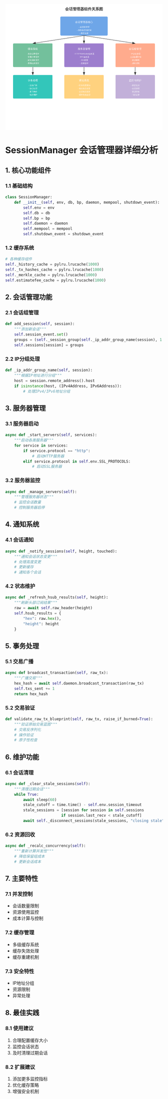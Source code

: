 ![session_manager](../img/session-manager-flow.png)

# SessionManager 会话管理器详细分析

## 1. 核心功能组件

### 1.1 基础结构
```python
class SessionManager:
    def __init__(self, env, db, bp, daemon, mempool, shutdown_event):
        self.env = env
        self.db = db
        self.bp = bp
        self.daemon = daemon
        self.mempool = mempool
        self.shutdown_event = shutdown_event
```

### 1.2 缓存系统
```python
# 各种缓存组件
self._history_cache = pylru.lrucache(1000)
self._tx_hashes_cache = pylru.lrucache(1000)
self._merkle_cache = pylru.lrucache(1000)
self.estimatefee_cache = pylru.lrucache(1000)
```

## 2. 会话管理功能

### 2.1 会话组管理
```python
def add_session(self, session):
    """添加新会话"""
    self.session_event.set()
    groups = (self._session_group(self._ip_addr_group_name(session), 1.0),)
    self.sessions[session] = groups
```

### 2.2 IP分组处理
```python
def _ip_addr_group_name(self, session):
    """根据IP地址进行分组"""
    host = session.remote_address().host
    if isinstance(host, (IPv4Address, IPv6Address)):
        # 处理IPv4/IPv6地址分组
```

## 3. 服务器管理

### 3.1 服务器启动
```python
async def _start_servers(self, services):
    """启动各类服务器"""
    for service in services:
        if service.protocol == "http":
            # 启动HTTP服务器
        elif service.protocol in self.env.SSL_PROTOCOLS:
            # 启动SSL服务器
```

### 3.2 服务器监控
```python
async def _manage_servers(self):
    """管理服务器状态"""
    # 监控会话数量
    # 控制服务器启停
```

## 4. 通知系统

### 4.1 会话通知
```python
async def _notify_sessions(self, height, touched):
    """通知会话状态变更"""
    # 处理高度变更
    # 更新缓存
    # 通知各个会话
```

### 4.2 状态维护
```python
async def _refresh_hsub_results(self, height):
    """刷新头部订阅结果"""
    raw = await self.raw_header(height)
    self.hsub_results = {
        "hex": raw.hex(),
        "height": height
    }
```

## 5. 事务处理

### 5.1 交易广播
```python
async def broadcast_transaction(self, raw_tx):
    """广播交易"""
    hex_hash = await self.daemon.broadcast_transaction(raw_tx)
    self.txs_sent += 1
    return hex_hash
```

### 5.2 交易验证
```python
def validate_raw_tx_blueprint(self, raw_tx, raise_if_burned=True):
    """验证原始交易蓝图"""
    # 交易反序列化
    # 操作验证
    # 原子性检查
```

## 6. 维护功能

### 6.1 会话清理
```python
async def _clear_stale_sessions(self):
    """清理过期会话"""
    while True:
        await sleep(60)
        stale_cutoff = time.time() - self.env.session_timeout
        stale_sessions = [session for session in self.sessions
                         if session.last_recv < stale_cutoff]
        await self._disconnect_sessions(stale_sessions, "closing stale")
```

### 6.2 资源回收
```python
async def _recalc_concurrency(self):
    """重新计算并发性"""
    # 降低保留组成本
    # 更新会话成本
```

## 7. 主要特性

### 7.1 并发控制
- 会话数量限制
- 资源使用监控
- 成本计算与控制

### 7.2 缓存管理
- 多级缓存系统
- 缓存失效处理
- 缓存重建机制

### 7.3 安全特性
- IP地址分组
- 资源限制
- 异常处理

## 8. 最佳实践

### 8.1 使用建议
1. 合理配置缓存大小
2. 监控会话状态
3. 及时清理过期会话

### 8.2 扩展建议
1. 添加更多监控指标
2. 优化缓存策略
3. 增强安全机制